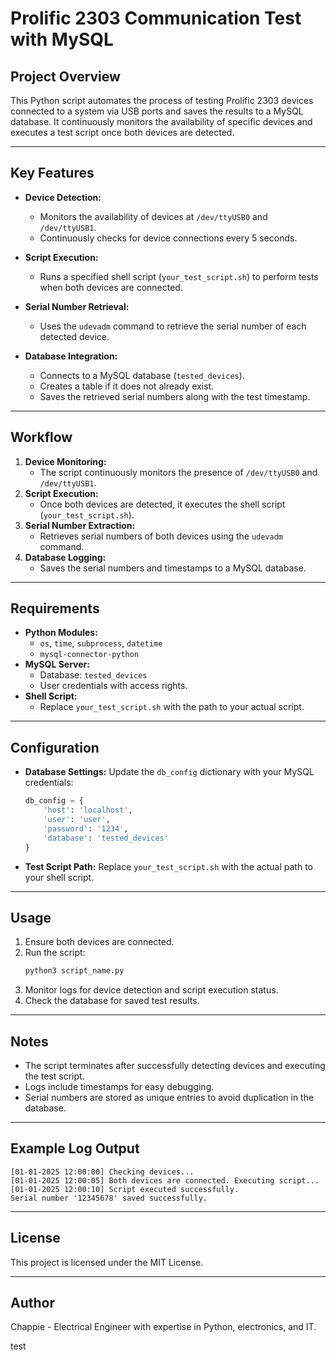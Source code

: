 # Prolific 2303 Communication Test with MySQL

## Project Overview

This Python script automates the process of testing Prolific 2303 devices connected to a system via USB ports and saves the results to a MySQL database. It continuously monitors the availability of specific devices and executes a test script once both devices are detected.

---

## Key Features

- **Device Detection:**

  - Monitors the availability of devices at `/dev/ttyUSB0` and `/dev/ttyUSB1`.
  - Continuously checks for device connections every 5 seconds.

- **Script Execution:**

  - Runs a specified shell script (`your_test_script.sh`) to perform tests when both devices are connected.

- **Serial Number Retrieval:**

  - Uses the `udevadm` command to retrieve the serial number of each detected device.

- **Database Integration:**

  - Connects to a MySQL database (`tested_devices`).
  - Creates a table if it does not already exist.
  - Saves the retrieved serial numbers along with the test timestamp.

---

## Workflow

1. **Device Monitoring:**
   - The script continuously monitors the presence of `/dev/ttyUSB0` and `/dev/ttyUSB1`.
2. **Script Execution:**
   - Once both devices are detected, it executes the shell script (`your_test_script.sh`).
3. **Serial Number Extraction:**
   - Retrieves serial numbers of both devices using the `udevadm` command.
4. **Database Logging:**
   - Saves the serial numbers and timestamps to a MySQL database.

---

## Requirements

- **Python Modules:**
  - `os`, `time`, `subprocess`, `datetime`
  - `mysql-connector-python`
- **MySQL Server:**
  - Database: `tested_devices`
  - User credentials with access rights.
- **Shell Script:**
  - Replace `your_test_script.sh` with the path to your actual script.

---

## Configuration

- **Database Settings:**
  Update the `db_config` dictionary with your MySQL credentials:
  ```python
  db_config = {
      'host': 'localhost',
      'user': 'user',
      'password': '1234',
      'database': 'tested_devices'
  }
  ```
- **Test Script Path:**
  Replace `your_test_script.sh` with the actual path to your shell script.

---

## Usage

1. Ensure both devices are connected.
2. Run the script:
   ```bash
   python3 script_name.py
   ```
3. Monitor logs for device detection and script execution status.
4. Check the database for saved test results.

---

## Notes

- The script terminates after successfully detecting devices and executing the test script.
- Logs include timestamps for easy debugging.
- Serial numbers are stored as unique entries to avoid duplication in the database.

---

## Example Log Output

```
[01-01-2025 12:00:00] Checking devices...
[01-01-2025 12:00:05] Both devices are connected. Executing script...
[01-01-2025 12:00:10] Script executed successfully.
Serial number '12345678' saved successfully.
```

---

## License

This project is licensed under the MIT License.

---

## Author

Chappie - Electrical Engineer with expertise in Python, electronics, and IT.

test
